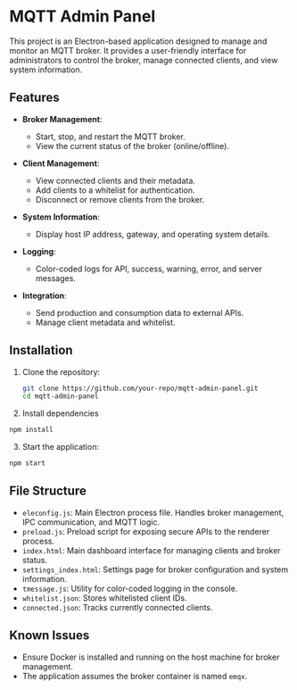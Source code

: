 # MQTT Admin Panel

This project is an Electron-based application designed to manage and monitor an MQTT broker. It provides a user-friendly interface for administrators to control the broker, manage connected clients, and view system information.

## Features

- **Broker Management**:
  - Start, stop, and restart the MQTT broker.
  - View the current status of the broker (online/offline).
  
- **Client Management**:
  - View connected clients and their metadata.
  - Add clients to a whitelist for authentication.
  - Disconnect or remove clients from the broker.

- **System Information**:
  - Display host IP address, gateway, and operating system details.

- **Logging**:
  - Color-coded logs for API, success, warning, error, and server messages.

- **Integration**:
  - Send production and consumption data to external APIs.
  - Manage client metadata and whitelist.

## Installation

1. Clone the repository:
   ```bash
   git clone https://github.com/your-repo/mqtt-admin-panel.git
   cd mqtt-admin-panel
    ```

2. Install dependencies
```bash
npm install
```

3. Start the application:
```bash
npm start
```

## File Structure
- ```eleconfig.js```: Main Electron process file. Handles broker management, IPC communication, and MQTT logic.
- ```preload.js```: Preload script for exposing secure APIs to the renderer process.
- ```index.html```: Main dashboard interface for managing clients and broker status.
- ```settings_index.html```: Settings page for broker configuration and system information.
- ```tmessage.js```: Utility for color-coded logging in the console.
- ```whitelist.json```: Stores whitelisted client IDs.
- ```connected.json```: Tracks currently connected clients.

## Known Issues
- Ensure Docker is installed and running on the host machine for broker management.
- The application assumes the broker container is named ```emqx```.
